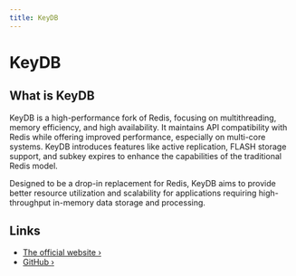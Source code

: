```yaml
---
title: KeyDB
---
```


# KeyDB
<!-- Commentented out the image because it is taking up the whole screen, will be fixed later -->
<!-- ![KeyDB](/images/database-logos/keydb.webp) -->

## What is KeyDB

KeyDB is a high-performance fork of Redis, focusing on multithreading, memory efficiency, and high availability. It maintains API compatibility with Redis while offering improved performance, especially on multi-core systems. KeyDB introduces features like active replication, FLASH storage support, and subkey expires to enhance the capabilities of the traditional Redis model.

Designed to be a drop-in replacement for Redis, KeyDB aims to provide better resource utilization and scalability for applications requiring high-throughput in-memory data storage and processing.

## Links

- [The official website ›](https://keydb.dev/)
- [GitHub ›](https://github.com/EQ-Alpha/KeyDB)